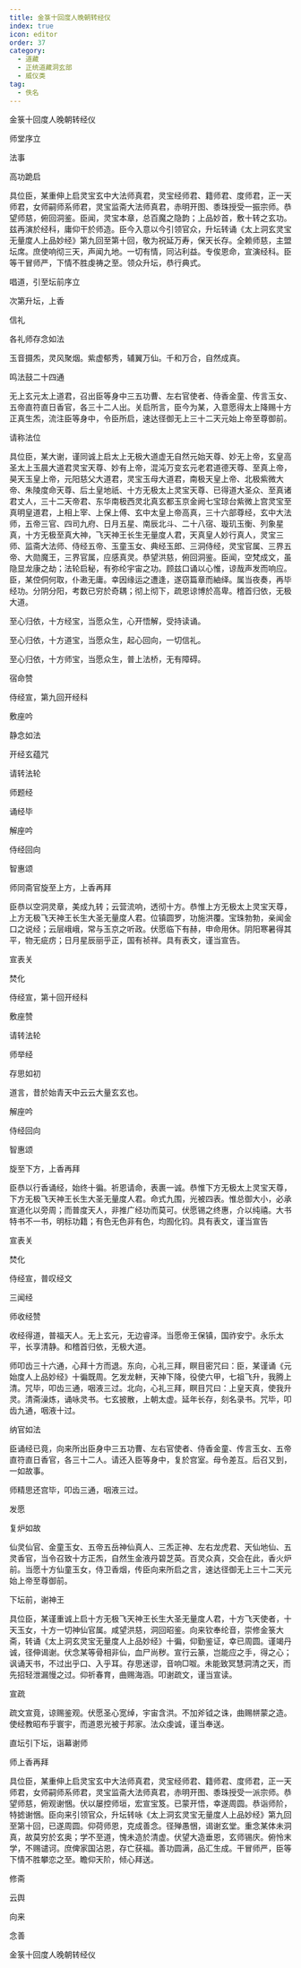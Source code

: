 ```yaml
---
title: 金箓十回度人晚朝转经仪
index: true
icon: editor
order: 37
category:
  - 道藏
  - 正统道藏洞玄部
  - 威仪类
tag:
  - 佚名
---
```


金箓十回度人晚朝转经仪  

师堂序立  

法事  

高功跪启  

具位臣，某重伸上启灵宝玄中大法师真君，灵宝经师君、籍师君、度师君，正一天师君，女师嗣师系师君，灵宝监斋大法师真君，赤明开图、黍珠授受一振宗师。恭望师慈，俯回洞鉴。臣闻，灵宝本章，总百魔之隐韵；上品妙首，敷十转之玄功。兹再演於经科，庸仰干於师造。臣今入意以今引领官众，升坛转诵《太上洞玄灵宝无量度人上品妙经》第九回至第十回，敬为祝延万寿，保天长存。全赖师慈，主盟坛席。庶使响彻三天，声闻九地。一切有情，同沾利益。专俟恩命，宣演经科。臣等干冒师严，下情不胜虔祷之至。领众升坛，恭行典式。  

唱道，引至坛前序立  

次第升坛，上香  

信礼  

各礼师存念如法  

玉音摄炁，灵风聚烟。紫虚郁秀，辅翼万仙。千和万合，自然成真。  

鸣法鼓二十四通  

无上玄元太上道君，召出臣等身中三五功曹、左右官使者、侍香金童、传言玉女、五帝直符直日香官，各三十二人出。关启所言，臣今为某，入意愿得太上降赐十方正真生炁，流注臣等身中，令臣所启，速达径御无上三十二天元始上帝至尊御前。  

请称法位  

具位臣，某大谢，谨同诚上启太上无极大道虚无自然元始天尊、妙无上帝，玄皇高圣太上玉晨大道君灵宝天尊、妙有上帝，混沌万变玄元老君道德天尊、至真上帝，昊天玉皇上帝，元阳慈父大道君，灵宝玉母大道君，南极天皇上帝、北极紫微大帝、朱陵度命天尊、后土皇地祇、十方无极太上灵宝天尊、已得道大圣众、至真诸君丈人，三十二天帝君、东华南极西灵北真玄都玉京金阙七宝琼台紫微上宫灵宝至真明皇道君，上相上宰、上保上傅、玄中太皇上帝高真，三十六部尊经，玄中大法师，五帝三官、四司九府、日月五星、南辰北斗、二十八宿、璇玑玉衡、列象星真，十方无极至真大神，飞天神王长生无量度人君，天真皇人妙行真人，灵宝三师、监斋大法师、侍经五帝、玉童玉女、典经玉郎、三洞侍经，灵宝官属、三界五帝、大勋魔王，三界官属，应感真灵。恭望洪慈，俯回洞鉴。臣闻，空梵成文，虽隐显龙康之劫；法轮启秘，有弥纶宇宙之功。顾兹口诵以心惟，谅哉声发而响应。臣，某倥侗何取，仆遫无庸。幸因缘运之遭逢，遂窃篇章而紬绎。属当夜奏，再毕经功。分阴分阳，考数已穷於奇耦；彻上彻下，疏恩谅博於高卑。稽首归依，无极大道。  

至心归依，十方经宝，当愿众生，心开悟解，受持读诵。  

至心归依，十方道宝，当愿众生，起心回向，一切信礼。  

至心归依，十方师宝，当愿众生，普上法桥，无有障碍。  

宿命赞  

侍经宣，第九回开经科  

敷座吟  

静念如法  

开经玄蕴咒  

请转法轮  

师题经  

诵经毕  

解座吟  

侍经回向  

智惠颂  

师同斋官旋至上方，上香再拜  

臣恭以空洞灵章，美成九转；云营流响，透彻十方。恭惟上方无极太上灵宝天尊，上方无极飞天神王长生大圣无量度人君。位镇圆罗，功施洪覆。宝珠勃勃，亲闻金口之说经；云层峨峨，常与玉京之听政。伏愿临下有赫，申命用休。阴阳寒暑得其平，物无疵疠；日月星辰丽乎正，国有祯祥。具有表文，谨当宣告。  

宣表关  

焚化  

侍经宣，第十回开经科  

敷座赞  

请转法轮  

师举经  

存思如初  

道言，昔於始青天中云云大量玄玄也。  

解座吟  

侍经回向  

智惠颂  

旋至下方，上香再拜  

臣恭以行香诵经，始终十徧。祈恩请命，表裹一诚。恭惟下方无极太上灵宝天尊，下方无极飞天神王长生大圣无量度人君。命式九围，光被四表。惟总御大小，必承宣道化以旁周；而普度天人，非推广经功而莫可。伏愿锡之终惠，介以纯禧。大书特书不一书，明标功籍；有色无色非有色，均囿化钧。具有表文，谨当宣告  

宣表关  

焚化  

侍经宣，普叹经文  

三闻经  

师收经赞  

收经得道，普福天人。无上玄元，无边睿泽。当愿帝王保镇，国祚安宁。永乐太平，长享清静。和稽首归依，无极大道。  

师叩齿三十六通，心拜十方而退。东向，心礼三拜，瞑目密咒曰：臣，某谨诵《元始度人上品妙经》十徧既周。乞发龙軿，天神下降，役使六甲，七祖飞升，我腾上清。咒毕，叩齿三通，咽液三过。北向，心礼三拜，瞑目咒曰：上皇天真，使我升灵。清斋澡炼，诵咏灵书。七玄披散，上朝太虚。延年长存，刻名录书。咒毕，叩齿九通，咽液十过。  

纳官如法  

臣诵经已竟，向来所出臣身中三五功曹、左右官使者、侍香金童、传言玉女、五帝直符直日香官，各三十二人。请还入臣等身中，复於宫室。母令差互。后召又到，一如故事。  

师精思还宫毕，叩齿三通，咽液三过。  

发愿  

复炉如故  

仙灵仙官、金童玉女、五帝五岳神仙真人、三炁正神、左右龙虎君、天仙地仙、五灵香官，当令召致十方正炁，自然生金液丹碧芝英。百灵众真，交会在此，香火炉前。当愿十方仙童玉女，侍卫香烟，传臣向来所启之言，速达径御无上三十二天元始上帝至尊御前。  

下坛前，谢神王  

具位臣，某谨重诚上启十方无极飞天神王长生大圣无量度人君，十方飞天使者，十天玉女，十方一切神仙官属。咸望洪慈，洞回昭鉴。向来钦奉纶音，崇修金箓大斋，转诵《太上洞玄灵宝无量度人上品妙经》十徧，仰勤鉴证，幸已周圆。谨竭丹诚，径伸谒谢。伏念某等骨相非仙，血尸尚秽。宣行云篆，岂能应之手，得之心；讽诵天书，不过出乎口、入乎耳。存思迷谬，音响□呶。未能致冥慧洞清之天，而先招轻泄漏慢之过。仰祈春育，曲赐海涵。叩谢疏文，谨当宣读。  

宣疏  

疏文宣竟，谅赐鉴观。伏愿圣心宽绰，宇宙含洪。不加斧钺之诛，曲赐帡蒙之造。使经教昭布乎寰宇，而道恩光被于邦家。法众虔诚，谨当奉送。  

直坛引下坛，诣幕谢师  

师上香再拜  

具位臣，某重伸上启灵宝玄中大法师真君，灵宝经师君、籍师君、度师君，正一天师君，女师嗣师系师君，灵宝监斋大法师真君，赤明开图、黍珠授受一派宗师。恭望师慈，俯观谢悃。伏以屡控师垣，宏宣宝笈。已蒙开悟，幸遂周圆。恭诣师阶，特摅谢悃。臣向来引领官众，升坛转咏《太上洞玄灵宝无量度人上品妙经》第九回至第十回，已遂周圆。仰荷师恩，克成善念。径殚愚悃，谒谢玄堂。重念某体未洞真，故莫穷於玄奥；学不至道，愧未造於清虚。伏望大造垂恩，玄师锡庆。俯怜末学，不赐谴诃。庶俾家国沾恩，存亡获福。善功圆满，品汇生成。干冒师严，臣等下情不胜攀恋之至。瞻仰天阶，倾心拜送。  

修斋  

云舆  

向来  

念善  

金箓十回度人晚朝转经仪  
